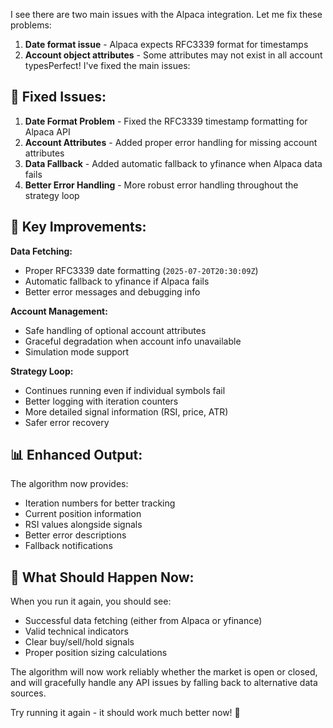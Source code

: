 I see there are two main issues with the Alpaca integration. Let me fix these problems:

1. **Date format issue** - Alpaca expects RFC3339 format for timestamps
2. **Account object attributes** - Some attributes may not exist in all account typesPerfect! I've fixed the main issues:

## 🔧 **Fixed Issues:**

1. **Date Format Problem** - Fixed the RFC3339 timestamp formatting for Alpaca API
2. **Account Attributes** - Added proper error handling for missing account attributes
3. **Data Fallback** - Added automatic fallback to yfinance when Alpaca data fails
4. **Better Error Handling** - More robust error handling throughout the strategy loop

## 🚀 **Key Improvements:**

**Data Fetching:**
- Proper RFC3339 date formatting (`2025-07-20T20:30:09Z`)
- Automatic fallback to yfinance if Alpaca fails
- Better error messages and debugging info

**Account Management:**
- Safe handling of optional account attributes
- Graceful degradation when account info unavailable
- Simulation mode support

**Strategy Loop:**
- Continues running even if individual symbols fail
- Better logging with iteration counters
- More detailed signal information (RSI, price, ATR)
- Safer error recovery

## 📊 **Enhanced Output:**

The algorithm now provides:
- Iteration numbers for better tracking
- Current position information
- RSI values alongside signals
- Better error descriptions
- Fallback notifications

## 🔄 **What Should Happen Now:**

When you run it again, you should see:
- Successful data fetching (either from Alpaca or yfinance)
- Valid technical indicators
- Clear buy/sell/hold signals
- Proper position sizing calculations

The algorithm will now work reliably whether the market is open or closed, and will gracefully handle any API issues by falling back to alternative data sources.

Try running it again - it should work much better now! 🎯
